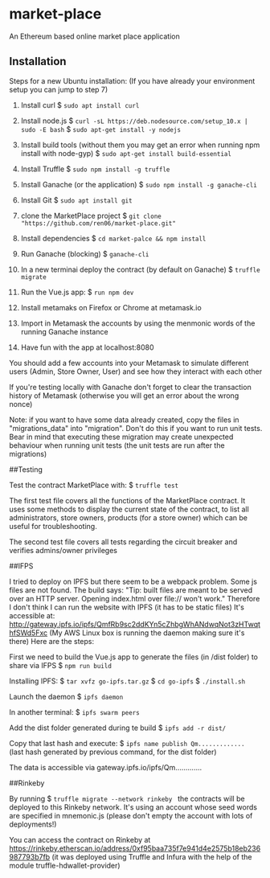 # market-place
An Ethereum based online market place application

## Installation

Steps for a new Ubuntu installation: (If you have already your environment setup you can jump to step 7)

1. Install curl
$ `sudo apt install curl`

2. Install node.js
$ `curl -sL https://deb.nodesource.com/setup_10.x | sudo -E bash`
$ `sudo apt-get install -y nodejs`

3. Install build tools (without them you may get an error when running npm install with node-gyp)
$ `sudo apt-get install build-essential`

4. Install Truffle
$ `sudo npm install -g truffle`

5. Install Ganache (or the application)
$ `sudo npm install -g ganache-cli`

6. Install Git
$ `sudo apt install git`

7. clone the MarketPlace project
$ `git clone "https://github.com/ren06/market-place.git"`

8. Install dependencies
$ `cd market-palce && npm install`

9. Run Ganache (blocking)
$ `ganache-cli`

10. In a new terminai deploy the contract (by default on Ganache)
$ `truffle migrate`
 
11. Run the Vue.js app:
$ `run npm dev`

12. Install metamaks on Firefox or Chrome at metamask.io

13. Import in Metamask the accounts by using the menmonic words of the running Ganache instance

14. Have fun with the app at localhost:8080

You should add a few accounts into your Metamask to simulate different users (Admin, Store Owner, User) and see how they interact with each other

If you're testing locally with Ganache don't forget to clear the transaction history of Metamask (otherwise you will get an error about the wrong nonce)

Note: if you want to have some data already created, copy the files in "migrations_data" into "migration". Don't do this if you want to run unit tests. Bear in mind that executing these migration may create unexpected behaviour when running unit tests (the unit tests are run after the migrations)

##Testing

Test the contract MarketPlace with:
$ `truffle test`

The first test file covers all the functions of the MarketPlace contract. It uses some methods to display the current state of the contract, to list all administrators, store owners, products (for a store owner) which can be useful for troubleshooting.

The second test file covers all tests regarding the circuit breaker and verifies admins/owner privileges

##IFPS

I tried to deploy on IPFS but there seem to be a webpack problem. Some js files are not found. The build says: "Tip: built files are meant to be served over an HTTP server. Opening index.html over file:// won't work." Therefore I don't think I can run the website with IPFS (it has to be static files)
It's accessible at: http://gateway.ipfs.io/ipfs/QmfRb9sc2ddKYn5cZhbgWhANdwqNot3zHTwqthfSWd5Fxc (My AWS Linux box is running the daemon making sure it's there)
Here are the steps:

First we need to build the Vue.js app to generate the files (in /dist folder) to share via IFPS
$ `npm run build`

Installing IPFS:
$ `tar xvfz go-ipfs.tar.gz`
$ `cd go-ipfs`
$ `./install.sh`

Launch the daemon
$ `ipfs daemon`

In another terminal:
$ `ipfs swarm peers`

Add the dist folder generated during te build
$ `ipfs add -r dist/`

Copy that last hash and execute:
$ `ipfs name publish Qm............. ` (last hash generated by previous command, for the dist folder)

The data is accessible via gateway.ipfs.io/ipfs/Qm.............

##Rinkeby

By running
$ `truffle migrate --network rinkeby `
the contracts will be deployed to this Rinkeby network. It's using an account whose seed words are specified in mnemonic.js (please don't empty the account with lots of deployments!)

You can access the contract on Rinkeby at https://rinkeby.etherscan.io/address/0xf95baa735f7e941d4e2575b18eb236987793b7fb (it was deployed using Truffle and Infura with the help of the module truffle-hdwallet-provider)

